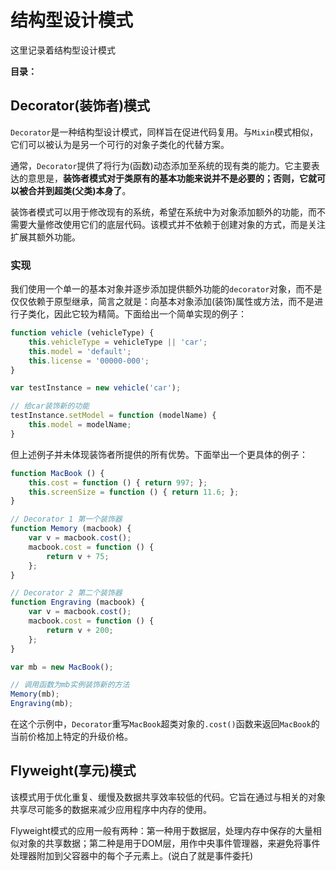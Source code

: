 # 结构型设计模式

这里记录着结构型设计模式

**目录：**

## Decorator(装饰者)模式

`Decorator`是一种结构型设计模式，同样旨在促进代码复用。与`Mixin`模式相似，它们可以被认为是另一个可行的对象子类化的代替方案。

通常，`Decorator`提供了将行为(函数)动态添加至系统的现有类的能力。它主要表达的意思是，**装饰者模式对于类原有的基本功能来说并不是必要的；否则，它就可以被合并到超类(父类)本身了**。

装饰者模式可以用于修改现有的系统，希望在系统中为对象添加额外的功能，而不需要大量修改使用它们的底层代码。该模式并不依赖于创建对象的方式，而是关注扩展其额外功能。

### 实现

我们使用一个单一的基本对象并逐步添加提供额外功能的`decorator`对象，而不是仅仅依赖于原型继承，简言之就是：向基本对象添加(装饰)属性或方法，而不是进行子类化，因此它较为精简。下面给出一个简单实现的例子：

```js
function vehicle (vehicleType) {
    this.vehicleType = vehicleType || 'car';
    this.model = 'default';
    this.license = '00000-000';
}

var testInstance = new vehicle('car');

// 给car装饰新的功能
testInstance.setModel = function (modelName) {
    this.model = modelName;
}
```

但上述例子并未体现装饰者所提供的所有优势。下面举出一个更具体的例子：

```js
function MacBook () {
    this.cost = function () { return 997; };
    this.screenSize = function () { return 11.6; };
}

// Decorator 1 第一个装饰器
function Memory (macbook) {
    var v = macbook.cost();
    macbook.cost = function () {
        return v + 75;
    };
}

// Decorator 2 第二个装饰器
function Engraving (macbook) {
    var v = macbook.cost();
    macbook.cost = function () {
        return v + 200;
    };
}

var mb = new MacBook();

// 调用函数为mb实例装饰新的方法
Memory(mb);
Engraving(mb);
```

在这个示例中，`Decorator`重写`MacBook`超类对象的`.cost()`函数来返回`MacBook`的当前价格加上特定的升级价格。

## Flyweight(享元)模式

该模式用于优化重复、缓慢及数据共享效率较低的代码。它旨在通过与相关的对象共享尽可能多的数据来减少应用程序中内存的使用。

Flyweight模式的应用一般有两种：第一种用于数据层，处理内存中保存的大量相似对象的共享数据；第二种是用于DOM层，用作中央事件管理器，来避免将事件处理器附加到父容器中的每个子元素上。(说白了就是事件委托)
